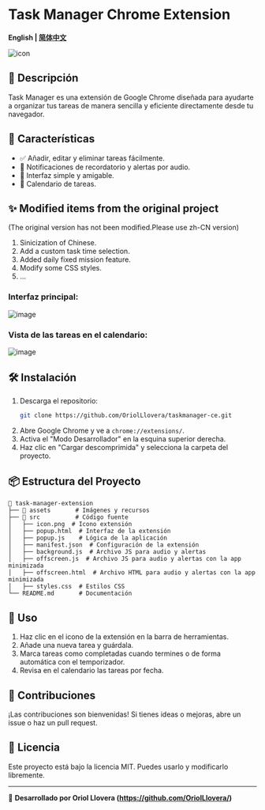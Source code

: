# Task Manager Chrome Extension

**English | [简体中文](README_zh-CN.md)**

![icon](https://github.com/user-attachments/assets/3c86f31d-1183-470e-b280-409472668bb4)

## 📌 Descripción

Task Manager es una extensión de Google Chrome diseñada para ayudarte a organizar tus tareas de manera sencilla y eficiente directamente desde tu navegador.

## 🚀 Características

- ✅ Añadir, editar y eliminar tareas fácilmente.
- 🔔 Notificaciones de recordatorio y alertas por audio.
- 🎨 Interfaz simple y amigable.
- 🌙 Calendario de tareas.

## ✨ Modified items from the original project

(The original version has not been modified.Please use zh-CN version)

1. Sinicization of Chinese.
2. Add a custom task time selection.
3. Added daily fixed mission feature.
4. Modify some CSS styles.
5. ...

### Interfaz principal:

![image](https://github.com/user-attachments/assets/0458ad4c-b659-4305-a5eb-50aa7f8f72ad)

### Vista de las tareas en el calendario:

![image](https://github.com/user-attachments/assets/324d35a4-2629-4402-bf79-2069bca3f46b)

## 🛠 Instalación

1. Descarga el repositorio:
   ```sh
   git clone https://github.com/OriolLlovera/taskmanager-ce.git
   ```
2. Abre Google Chrome y ve a `chrome://extensions/`.
3. Activa el "Modo Desarrollador" en la esquina superior derecha.
4. Haz clic en "Cargar descomprimida" y selecciona la carpeta del proyecto.

## 📦 Estructura del Proyecto

```
📂 task-manager-extension
├── 📁 assets       # Imágenes y recursos
├── 📁 src          # Código fuente
│   ├── icon.png  # Icono extensión
│   ├── popup.html  # Interfaz de la extensión
│   ├── popup.js    # Lógica de la aplicación
│   ├── manifest.json  # Configuración de la extensión
│   ├── background.js  # Archivo JS para audio y alertas
│   ├── offscreen.js  # Archivo JS para audio y alertas con la app minimizada
│   ├── offscreen.html  # Archivo HTML para audio y alertas con la app minimizada
│   ├── styles.css  # Estilos CSS
└── README.md       # Documentación
```

## 📝 Uso

1. Haz clic en el icono de la extensión en la barra de herramientas.
2. Añade una nueva tarea y guárdala.
3. Marca tareas como completadas cuando termines o de forma automática con el temporizador.
4. Revisa en el calendario las tareas por fecha.

## 🤝 Contribuciones

¡Las contribuciones son bienvenidas! Si tienes ideas o mejoras, abre un issue o haz un pull request.

## 📜 Licencia

Este proyecto está bajo la licencia MIT. Puedes usarlo y modificarlo libremente.

---

🚀 **Desarrollado por Oriol Llovera (https://github.com/OriolLlovera/)**
